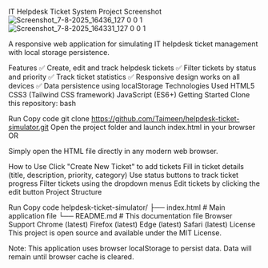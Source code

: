 IT Helpdesk Ticket System
Project Screenshot
![Screenshot_7-8-2025_16436_127 0 0 1](https://github.com/user-attachments/assets/44ce6a36-5b20-410e-b196-cca0bd5d0222)
![Screenshot_7-8-2025_164331_127 0 0 1](https://github.com/user-attachments/assets/c1fdb79d-97e3-4a95-9d2e-cf3ffe84089f)



A responsive web application for simulating IT helpdesk ticket management with local storage persistence.

Features
✅ Create, edit and track helpdesk tickets
✅ Filter tickets by status and priority
✅ Track ticket statistics
✅ Responsive design works on all devices
✅ Data persistence using localStorage
Technologies Used
HTML5
CSS3 (Tailwind CSS framework)
JavaScript (ES6+)
Getting Started
Clone this repository:
bash

Run
Copy code
git clone https://github.com/Taimeen/helpdesk-ticket-simulator.git
Open the project folder and launch index.html in your browser
OR

Simply open the HTML file directly in any modern web browser.

How to Use
Click "Create New Ticket" to add tickets
Fill in ticket details (title, description, priority, category)
Use status buttons to track ticket progress
Filter tickets using the dropdown menus
Edit tickets by clicking the edit button
Project Structure

Run
Copy code
helpdesk-ticket-simulator/
├── index.html        # Main application file
└── README.md         # This documentation file
Browser Support
Chrome (latest)
Firefox (latest)
Edge (latest)
Safari (latest)
License
This project is open source and available under the MIT License.

Note: This application uses browser localStorage to persist data. Data will remain until browser cache is cleared.


